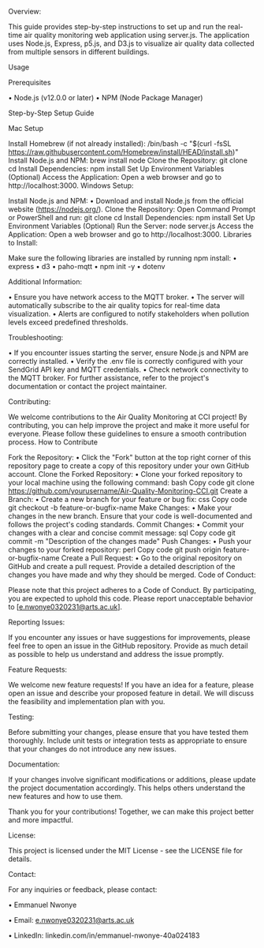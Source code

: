 Overview:

This guide provides step-by-step instructions to set up and run the real-time air quality monitoring web application using server.js. The application uses Node.js, Express, p5.js, and D3.js to visualize air quality data collected from multiple sensors in different buildings.

Usage

Prerequisites

• Node.js (v12.0.0 or later) • NPM (Node Package Manager)

Step-by-Step Setup Guide

Mac Setup

Install Homebrew (if not already installed): /bin/bash -c "$(curl -fsSL https://raw.githubusercontent.com/Homebrew/install/HEAD/install.sh)"
Install Node.js and NPM: brew install node
Clone the Repository: git clone cd
Install Dependencies: npm install
Set Up Environment Variables (Optional)
Access the Application: Open a web browser and go to http://localhost:3000.
Windows Setup:

Install Node.js and NPM: • Download and install Node.js from the official website (https://nodejs.org/).
Clone the Repository: Open Command Prompt or PowerShell and run: git clone cd
Install Dependencies: npm install
Set Up Environment Variables (Optional)
Run the Server: node server.js
Access the Application: Open a web browser and go to http://localhost:3000.
Libraries to Install:

Make sure the following libraries are installed by running npm install: • express • d3 • paho-mqtt • npm init -y • dotenv

Additional Information:

• Ensure you have network access to the MQTT broker. • The server will automatically subscribe to the air quality topics for real-time data visualization. • Alerts are configured to notify stakeholders when pollution levels exceed predefined thresholds.

Troubleshooting:

• If you encounter issues starting the server, ensure Node.js and NPM are correctly installed. • Verify the .env file is correctly configured with your SendGrid API key and MQTT credentials. • Check network connectivity to the MQTT broker. For further assistance, refer to the project's documentation or contact the project maintainer.

Contributing:

We welcome contributions to the Air Quality Monitoring at CCI project! By contributing, you can help improve the project and make it more useful for everyone. Please follow these guidelines to ensure a smooth contribution process. How to Contribute

Fork the Repository: • Click the "Fork" button at the top right corner of this repository page to create a copy of this repository under your own GitHub account.
Clone the Forked Repository: • Clone your forked repository to your local machine using the following command: bash Copy code git clone https://github.com/yourusername/Air-Quality-Monitoring-CCI.git
Create a Branch: • Create a new branch for your feature or bug fix: css Copy code git checkout -b feature-or-bugfix-name
Make Changes: • Make your changes in the new branch. Ensure that your code is well-documented and follows the project's coding standards.
Commit Changes: • Commit your changes with a clear and concise commit message: sql Copy code git commit -m "Description of the changes made"
Push Changes: • Push your changes to your forked repository: perl Copy code git push origin feature-or-bugfix-name
Create a Pull Request: • Go to the original repository on GitHub and create a pull request. Provide a detailed description of the changes you have made and why they should be merged.
Code of Conduct:

Please note that this project adheres to a Code of Conduct. By participating, you are expected to uphold this code. Please report unacceptable behavior to [e.nwonye0320231@arts.ac.uk].

Reporting Issues:

If you encounter any issues or have suggestions for improvements, please feel free to open an issue in the GitHub repository. Provide as much detail as possible to help us understand and address the issue promptly.

Feature Requests:

We welcome new feature requests! If you have an idea for a feature, please open an issue and describe your proposed feature in detail. We will discuss the feasibility and implementation plan with you.

Testing:

Before submitting your changes, please ensure that you have tested them thoroughly. Include unit tests or integration tests as appropriate to ensure that your changes do not introduce any new issues.

Documentation:

If your changes involve significant modifications or additions, please update the project documentation accordingly. This helps others understand the new features and how to use them.

Thank you for your contributions! Together, we can make this project better and more impactful.

License:

This project is licensed under the MIT License - see the LICENSE file for details.

Contact:

For any inquiries or feedback, please contact:

• Emmanuel Nwonye

• Email: e.nwonye0320231@arts.ac.uk

• LinkedIn: linkedin.com/in/emmanuel-nwonye-40a024183

